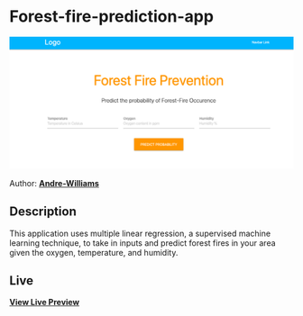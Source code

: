 # Forest-fire-prediction-app


![ForestFire Site](https://github.com/Andre-Williams22/Forest-fire-prediction-app/blob/master/static/materialize/img/screenshot.png)

Author: **[Andre-Williams](https://www.linkedin.com/in/andrewilliams22/)** 


## Description
This application uses multiple linear regression, a supervised machine learning technique, to take in inputs and predict forest fires in your area given the oxygen, temperature, and humidity. 


## Live

**[View Live Preview](https://text-summaryzer.herokuapp.com/)**




